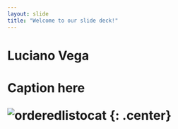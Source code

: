 ```yaml
---
layout: slide
title: "Welcome to our slide deck!"
---
```


<h1>Luciano Vega<h1>

Caption here

![orderedlistocat](https://octodex.github.com/images/orderedlistocat.png)
{: .center}
